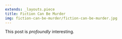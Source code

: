 ```yaml
---
extends: _layouts.piece
title: Fiction Can Be Murder
img: fiction-can-be-murder/fiction-can-be-murder.jpg
---
```


This post is *profoundly* interesting.
